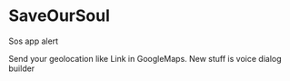 # SaveOurSoul
Sos app alert

Send your geolocation like Link in GoogleMaps. 
New stuff is voice dialog builder
